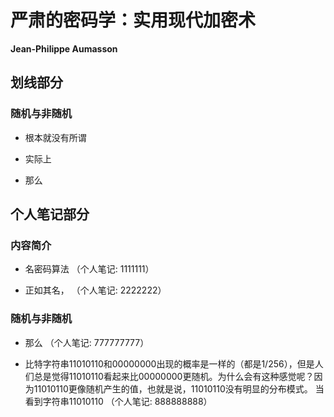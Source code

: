 # 严肃的密码学：实用现代加密术

 **Jean-Philippe Aumasson**


## 划线部分


### 随机与非随机

* 根本就没有所谓

* 实际上

* 那么


## 个人笔记部分


### 内容简介

* 名密码算法  （个人笔记: 1111111）

* 正如其名，  （个人笔记: 2222222）


### 随机与非随机

* 那么  （个人笔记: 777777777）

* 比特字符串11010110和00000000出现的概率是一样的（都是1/256），但是人们总是觉得11010110看起来比00000000更随机。为什么会有这种感觉呢？因为11010110更像随机产生的值，也就是说，11010110没有明显的分布模式。
当看到字符串11010110  （个人笔记: 888888888）

